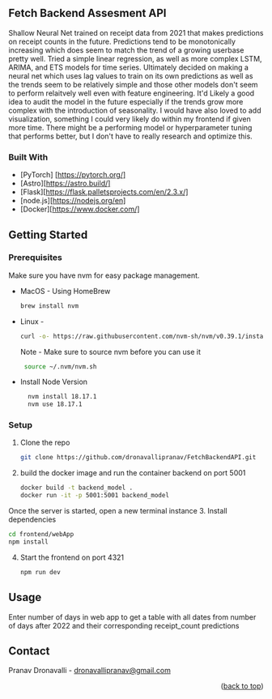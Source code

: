 ## Fetch Backend Assesment API

Shallow Neural Net trained on receipt data from 2021 that makes predictions on receipt counts in the future. Predictions tend to be monotonically increasing which does seem to match the trend of a growing userbase pretty well. Tried a simple linear regression, as well as more complex LSTM, ARIMA, and ETS models for time series. Ultimately decided on making a neural net which uses lag values to train on its own predictions as well as the trends seem to be relatively simple and those other models don't seem to perform relaitvely well even with feature engineering. It'd Likely a good idea to audit the model in the future especially if the trends grow more complex with the introduction of seasonality. I would have also loved to add visualization, something I could very likely do within my frontend if given more time. There might be a performing model or hyperparameter tuning that performs better, but I don't have  to really research and optimize this.

### Built With

* [PyTorch] [https://pytorch.org/]
* [Astro][https://astro.build/]
* [Flask][https://flask.palletsprojects.com/en/2.3.x/]
* [node.js][https://nodejs.org/en]
* [Docker][https://www.docker.com/]

## Getting Started

### Prerequisites

Make sure you have nvm for easy package management.
* MacOS - Using HomeBrew
  ```sh
  brew install nvm
  ```
* Linux - 
  ```sh
  curl -o- https://raw.githubusercontent.com/nvm-sh/nvm/v0.39.1/install.sh | bash
  ```
   Note - Make sure to source nvm before you can use it
   ```sh
    source ~/.nvm/nvm.sh
   ```
* Install Node Version
  ```sh
    nvm install 18.17.1
    nvm use 18.17.1
  ```

### Setup

1. Clone the repo
   ```sh
   git clone https://github.com/dronavallipranav/FetchBackendAPI.git
   ```
2. build the docker image and run the container backend on port 5001
   ```sh
   docker build -t backend_model .
   docker run -it -p 5001:5001 backend_model
   ```
Once the server is started, open a new terminal instance
3. Install dependencies
   ```sh
   cd frontend/webApp
   npm install
   ```
4. Start the frontend on port 4321
    ```sh
   npm run dev
   ```

## Usage

Enter number of days in web app to get a table with all dates from number of days after 2022 and their corresponding receipt_count predictions

## Contact

Pranav Dronavalli - dronavallipranav@gmail.com

<p align="right">(<a href="#readme-top">back to top</a>)</p>
